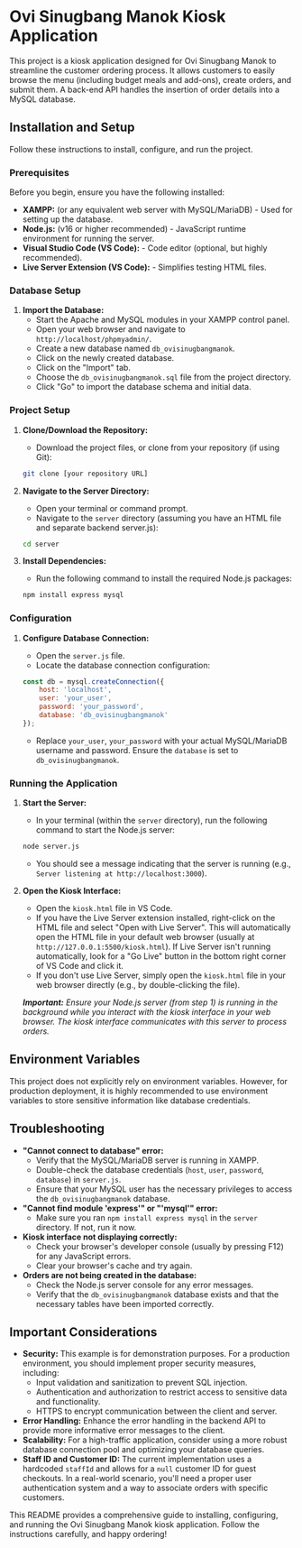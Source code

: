 # Ovi Sinugbang Manok Kiosk Application

This project is a kiosk application designed for Ovi Sinugbang Manok to streamline the customer ordering process. It allows customers to easily browse the menu (including budget meals and add-ons), create orders, and submit them. A back-end API handles the insertion of order details into a MySQL database.

## Installation and Setup

Follow these instructions to install, configure, and run the project.

### Prerequisites

Before you begin, ensure you have the following installed:

*   **XAMPP:** (or any equivalent web server with MySQL/MariaDB) - Used for setting up the database.
*   **Node.js:** (v16 or higher recommended) - JavaScript runtime environment for running the server.
*   **Visual Studio Code (VS Code):** - Code editor (optional, but highly recommended).
*   **Live Server Extension (VS Code):** - Simplifies testing HTML files.

### Database Setup

1.  **Import the Database:**
    *   Start the Apache and MySQL modules in your XAMPP control panel.
    *   Open your web browser and navigate to `http://localhost/phpmyadmin/`.
    *   Create a new database named `db_ovisinugbangmanok`.
    *   Click on the newly created database.
    *   Click on the "Import" tab.
    *   Choose the `db_ovisinugbangmanok.sql` file from the project directory.
    *   Click "Go" to import the database schema and initial data.

### Project Setup

1.  **Clone/Download the Repository:**
    *   Download the project files, or clone from your repository (if using Git):

    ```bash
    git clone [your repository URL]
    ```

2.  **Navigate to the Server Directory:**
    *   Open your terminal or command prompt.
    *   Navigate to the `server` directory (assuming you have an HTML file and separate backend server.js):

    ```bash
    cd server
    ```

3.  **Install Dependencies:**
    *   Run the following command to install the required Node.js packages:

    ```bash
    npm install express mysql
    ```

### Configuration

1.  **Configure Database Connection:**
    *   Open the `server.js` file.
    *   Locate the database connection configuration:

    ```javascript
    const db = mysql.createConnection({
        host: 'localhost',
        user: 'your_user',
        password: 'your_password',
        database: 'db_ovisinugbangmanok'
    });
    ```

    *   Replace `your_user`, `your_password` with your actual MySQL/MariaDB username and password. Ensure the `database` is set to `db_ovisinugbangmanok`.

### Running the Application

1.  **Start the Server:**
    *   In your terminal (within the `server` directory), run the following command to start the Node.js server:

    ```bash
    node server.js
    ```
    *   You should see a message indicating that the server is running (e.g., `Server listening at http://localhost:3000`).

2.  **Open the Kiosk Interface:**
    *   Open the `kiosk.html` file in VS Code.
    *   If you have the Live Server extension installed, right-click on the HTML file and select "Open with Live Server". This will automatically open the HTML file in your default web browser (usually at `http://127.0.0.1:5500/kiosk.html`). If Live Server isn't running automatically, look for a "Go Live" button in the bottom right corner of VS Code and click it.
    *   If you don't use Live Server, simply open the `kiosk.html` file in your web browser directly (e.g., by double-clicking the file).

    ***Important:** Ensure your Node.js server (from step 1) is running in the background while you interact with the kiosk interface in your web browser. The kiosk interface communicates with this server to process orders.*

## Environment Variables

This project does not explicitly rely on environment variables. However, for production deployment, it is highly recommended to use environment variables to store sensitive information like database credentials.

## Troubleshooting

*   **"Cannot connect to database" error:**
    *   Verify that the MySQL/MariaDB server is running in XAMPP.
    *   Double-check the database credentials (`host`, `user`, `password`, `database`) in `server.js`.
    *   Ensure that your MySQL user has the necessary privileges to access the `db_ovisinugbangmanok` database.
*   **"Cannot find module 'express'" or "'mysql'" error:**
    *   Make sure you ran `npm install express mysql` in the `server` directory.  If not, run it now.
*   **Kiosk interface not displaying correctly:**
    *   Check your browser's developer console (usually by pressing F12) for any JavaScript errors.
    *   Clear your browser's cache and try again.
*   **Orders are not being created in the database:**
    *   Check the Node.js server console for any error messages.
    *   Verify that the `db_ovisinugbangmanok` database exists and that the necessary tables have been imported correctly.

## Important Considerations

*   **Security:** This example is for demonstration purposes.  For a production environment, you should implement proper security measures, including:
    *   Input validation and sanitization to prevent SQL injection.
    *   Authentication and authorization to restrict access to sensitive data and functionality.
    *   HTTPS to encrypt communication between the client and server.
*   **Error Handling:** Enhance the error handling in the backend API to provide more informative error messages to the client.
*   **Scalability:**  For a high-traffic application, consider using a more robust database connection pool and optimizing your database queries.
*   **Staff ID and Customer ID:** The current implementation uses a hardcoded `staffId` and allows for a `null` customer ID for guest checkouts.  In a real-world scenario, you'll need a proper user authentication system and a way to associate orders with specific customers.

This README provides a comprehensive guide to installing, configuring, and running the Ovi Sinugbang Manok kiosk application.  Follow the instructions carefully, and happy ordering!
